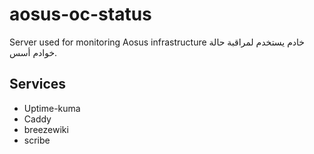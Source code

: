 # aosus-oc-status

Server used for monitoring Aosus infrastructure
خادم يستخدم لمراقبة حالة خوادم أسس.

## Services
- Uptime-kuma
- Caddy
- breezewiki
- scribe